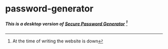 # password-generator

##### This is a desktop version of [Secure Password Generator](https://www.passwordsgenerator.net) [^1]

<!-- Add Images of secure password generator and the app next to each other -->
[^1]: At the time of writing the website is down
